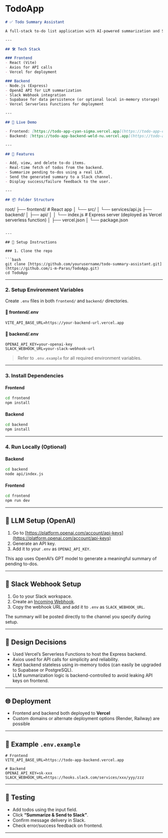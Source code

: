 # TodoApp

```markdown
# ✅ Todo Summary Assistant

A full-stack to-do list application with AI-powered summarization and Slack integration. Users can create, manage, and summarize their tasks using an LLM (OpenAI GPT) and send the summary to a Slack channel in one click.

---

## 🛠 Tech Stack

### Frontend
- React (Vite)
- Axios for API calls
- Vercel for deployment

### Backend
- Node.js (Express)
- OpenAI API for LLM summarization
- Slack Webhook integration
- Supabase for data persistence (or optional local in-memory storage)
- Vercel Serverless Functions for deployment

---

## 🚀 Live Demo

- Frontend: [https://todo-app-cyan-sigma.vercel.app](https://todo-app-cyan-sigma.vercel.app)
- Backend: [https://todo-app-backend-weld-nu.vercel.app](https://todo-app-backend-weld-nu.vercel.app)

---

## 🧩 Features

- Add, view, and delete to-do items.
- Real-time fetch of todos from the backend.
- Summarize pending to-dos using a real LLM.
- Send the generated summary to a Slack channel.
- Display success/failure feedback to the user.

---

## 📦 Folder Structure

```

root/
├── frontend/         # React app
│   └── src/
│       └── services/api.js
├── backend/
│   ├── api/
│   │   └── index.js  # Express server (deployed as Vercel serverless function)
│   ├── vercel.json
│   └── package.json

````

---

## 🔧 Setup Instructions

### 1. Clone the repo

```bash
git clone [https://github.com/yourusername/todo-summary-assistant.git](https://github.com/i-m-Paras/TodoApp.git)
cd TodoApp
````

---

### 2. Setup Environment Variables

Create `.env` files in both `frontend/` and `backend/` directories.

#### 📁 frontend/.env

```env
VITE_API_BASE_URL=https://your-backend-url.vercel.app
```

#### 📁 backend/.env

```env
OPENAI_API_KEY=your-openai-key
SLACK_WEBHOOK_URL=your-slack-webhook-url
```

> Refer to `.env.example` for all required environment variables.

---

### 3. Install Dependencies

#### Frontend

```bash
cd frontend
npm install
```

#### Backend

```bash
cd backend
npm install
```

---

### 4. Run Locally (Optional)

#### Backend

```bash
cd backend
node api/index.js
```

#### Frontend

```bash
cd frontend
npm run dev
```

---

## 🤖 LLM Setup (OpenAI)

1. Go to [https://platform.openai.com/account/api-keys](https://platform.openai.com/account/api-keys)
2. Generate an API key.
3. Add it to your `.env` as `OPENAI_API_KEY`.

This app uses OpenAI’s GPT model to generate a meaningful summary of pending to-dos.

---

## 💬 Slack Webhook Setup

1. Go to your Slack workspace.
2. Create an [Incoming Webhook](https://api.slack.com/messaging/webhooks).
3. Copy the webhook URL and add it to `.env` as `SLACK_WEBHOOK_URL`.

The summary will be posted directly to the channel you specify during setup.

---

## 🧠 Design Decisions

* Used Vercel’s Serverless Functions to host the Express backend.
* Axios used for API calls for simplicity and reliability.
* Kept backend stateless using in-memory todos (can easily be upgraded to Supabase or PostgreSQL).
* LLM summarization logic is backend-controlled to avoid leaking API keys on frontend.

---

## 🌐 Deployment

* Frontend and backend both deployed to **Vercel**
* Custom domains or alternate deployment options (Render, Railway) are possible

---

## 📁 Example `.env.example`

```env
# Frontend
VITE_API_BASE_URL=https://todo-app-backend.vercel.app

# Backend
OPENAI_API_KEY=sk-xxx
SLACK_WEBHOOK_URL=https://hooks.slack.com/services/xxx/yyy/zzz
```

---

## 🧪 Testing

* Add todos using the input field.
* Click **“Summarize & Send to Slack”**.
* Confirm message delivery in Slack.
* Check error/success feedback on frontend.

---
